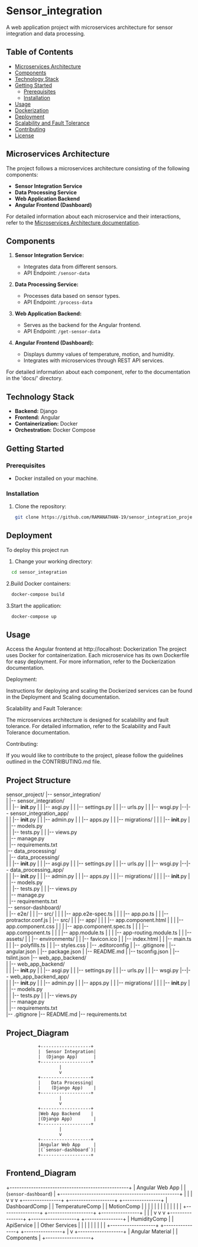 # Sensor_integration

A web application project with microservices architecture for sensor integration and data processing.

## Table of Contents

- [Microservices Architecture](#microservices-architecture)
- [Components](#components)
- [Technology Stack](#technology-stack)
- [Getting Started](#getting-started)
  - [Prerequisites](#prerequisites)
  - [Installation](#installation)
- [Usage](#usage)
- [Dockerization](#dockerization)
- [Deployment](#deployment)
- [Scalability and Fault Tolerance](#scalability-and-fault-tolerance)
- [Contributing](#contributing)
- [License](#license)

## Microservices Architecture

The project follows a microservices architecture consisting of the following components:

- **Sensor Integration Service**
- **Data Processing Service**
- **Web Application Backend**
- **Angular Frontend (Dashboard)**

For detailed information about each microservice and their interactions, refer to the [Microservices Architecture documentation](docs/microservices_architecture.md).

## Components

1. **Sensor Integration Service:**
   - Integrates data from different sensors.
   - API Endpoint: `/sensor-data`

2. **Data Processing Service:**
   - Processes data based on sensor types.
   - API Endpoint: `/process-data`

3. **Web Application Backend:**
   - Serves as the backend for the Angular frontend.
   - API Endpoint: `/get-sensor-data`

4. **Angular Frontend (Dashboard):**
   - Displays dummy values of temperature, motion, and humidity.
   - Integrates with microservices through REST API services.

For detailed information about each component, refer to the documentation in the 'docs/' directory.

## Technology Stack

- **Backend:** Django
- **Frontend:** Angular
- **Containerization:** Docker
- **Orchestration:** Docker Compose

## Getting Started

### Prerequisites

- Docker installed on your machine.

### Installation

1. Clone the repository:

   ```bash
   git clone https://github.com/RAMANATHAN-19/sensor_integration_project
## Deployment

To deploy this project run

1. Change your working directory:

```bash
  cd sensor_integration
```

2.Build Docker containers:
```bash
  docker-compose build
```
3.Start the application:
```bash
  docker-compose up
```


## Usage

Access the Angular frontend at http://localhost:
Dockerization
The project uses Docker for containerization. Each microservice has its own Dockerfile for easy deployment. For more information, refer to the Dockerization documentation.

Deployment:

Instructions for deploying and scaling the Dockerized services can be found in the Deployment and Scaling documentation.

Scalability and Fault Tolerance:

The microservices architecture is designed for scalability and fault tolerance. For detailed information, refer to the Scalability and Fault Tolerance documentation.

Contributing:

If you would like to contribute to the project, please follow the guidelines outlined in the CONTRIBUTING.md file.


## Project Structure

sensor_project/
|-- sensor_integration/             
|   |-- sensor_integration/        
|   |   |-- __init__.py
|   |   |-- asgi.py
|   |   |-- settings.py
|   |   |-- urls.py
|   |   |-- wsgi.py
|--|-- sensor_integration_app/      
|   |   |-- __init__.py
|   |   |-- admin.py
|   |   |-- apps.py
|   |   |-- migrations/
|   |   |   |-- __init__.py
|   |   |-- models.py               
|   |   |-- tests.py
|   |   |-- views.py               
|   |-- manage.py                   
|   |-- requirements.txt            
|-- data_processing/               
|   |-- data_processing/           
|   |   |-- __init__.py
|   |   |-- asgi.py
|   |   |-- settings.py
|   |   |-- urls.py
|   |   |-- wsgi.py
|--|-- data_processing_app/       
|   |   |-- __init__.py
|   |   |-- admin.py
|   |   |-- apps.py
|   |   |-- migrations/
|   |   |   |-- __init__.py
|   |   |-- models.py               
|   |   |-- tests.py
|   |   |-- views.py                
|   |-- manage.py                   
|   |-- requirements.txt           
|-- sensor-dashboard/              
|   |-- e2e/
|   |   |-- src/
|   |   |   |-- app.e2e-spec.ts
|   |   |   |-- app.po.ts
|   |   |-- protractor.conf.js
|   |-- src/
|   |   |-- app/
|   |   |   |-- app.component.html
|   |   |   |-- app.component.css
|   |   |   |-- app.component.spec.ts
|   |   |   |-- app.component.ts
|   |   |   |-- app.module.ts
|   |   |   |-- app-routing.module.ts
|   |   |-- assets/
|   |   |-- environments/
|   |   |-- favicon.ico
|   |   |-- index.html
|   |   |-- main.ts
|   |   |-- polyfills.ts
|   |   |-- styles.css
|   |-- .editorconfig
|   |-- .gitignore
|   |-- angular.json
|   |-- package.json
|   |-- README.md
|   |-- tsconfig.json
|   |-- tslint.json
|-- web_app_backend/               
|   |-- web_app_backend/          
|   |   |-- __init__.py
|   |   |-- asgi.py
|   |   |-- settings.py
|   |   |-- urls.py
|   |   |-- wsgi.py
|--|-- web_app_backend_app/       
|   |   |-- __init__.py
|   |   |-- admin.py
|   |   |-- apps.py
|   |   |-- migrations/
|   |   |   |-- __init__.py
|   |   |-- models.py               
|   |   |-- tests.py
|   |   |-- views.py               
|   |-- manage.py                   
|   |-- requirements.txt            
|-- .gitignore
|-- README.md
|-- requirements.txt               



## Project_Diagram


                +-------------------+
                |  Sensor Integration|
                |  (Django App)      |
                +-------------------+
                        |
                        v
                +-------------------+
                |    Data Processing|
                |    (Django App)    |
                +-------------------+
                        |
                        v
                +-------------------+
                |Web App Backend    |
                |(Django App)        |
                +-------------------+
                        |
                        v
                +-------------------+
                |Angular Web App     |
                |(`sensor-dashboard`)|
                +-------------------+



## Frontend_Diagram

+--------------------------------------------------+
|               Angular Web App                     |
|           (`sensor-dashboard`)                     |
+--------------------------------------------------+
        |                     |                    |
        v                     v                    v
+----------------+ +-------------------+ +----------------+
| DashboardComp  | | TemperatureComp   | | MotionComp     |
|                | |                   | |                |
|                | |                   | |                |
+----------------+ +-------------------+ +----------------+
        |                     |                    |
        v                     v                    v
+----------------+ +-------------------+ +----------------+
| HumidityComp   | | ApiService        | | Other Services |
|                | |                   | |                |
|                | +-------------------+ +----------------+
+----------------+
        |
        v
+-------------------+
| Angular Material  |
| Components        |
+-------------------+






